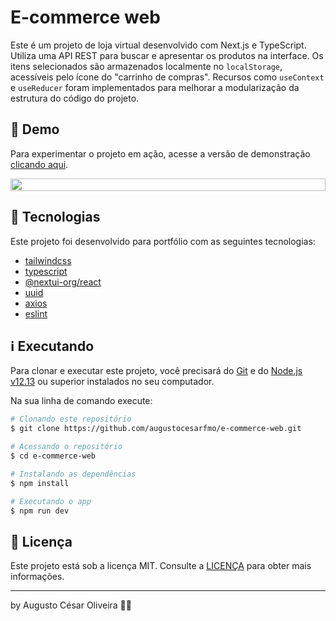 # E-commerce web

Este é um projeto de loja virtual desenvolvido com Next.js e TypeScript. Utiliza uma API REST para buscar e apresentar os produtos na interface. Os itens selecionados são armazenados localmente no `localStorage`, acessíveis pelo ícone do "carrinho de compras". Recursos como `useContext` e `useReducer` foram implementados para melhorar a modularização da estrutura do código do projeto.

## 👀 Demo

Para experimentar o projeto em ação, acesse a versão de demonstração [clicando aqui](https://e-commerce-web-1.netlify.app/).

<div style="display: flex; justify-content: center">
<img src="https://raw.githubusercontent.com/augustocesarfmo/e-commerce-web/main/images/web-screenshot.png" width="100%">
</div>

## 🚀 Tecnologias

Este projeto foi desenvolvido para portfólio com as seguintes tecnologias:

- [tailwindcss](https://tailwindcss.com/)
- [typescript](https://www.typescriptlang.org/)
- [@nextui-org/react](https://nextui.org/)
- [uuid](https://www.npmjs.com/package/uuid)
- [axios](https://axios-http.com/docs/intro)
- [eslint ](https://eslint.org/)

## ℹ️ Executando

Para clonar e executar este projeto, você precisará do [Git](https://git-scm.com) e do [Node.js v12.13](https://nodejs.org/) ou superior instalados no seu computador.

Na sua linha de comando execute:

```bash
# Clonando este repositório
$ git clone https://github.com/augustocesarfmo/e-commerce-web.git

# Acessando o repositório
$ cd e-commerce-web

# Instalando as dependências
$ npm install

# Executando o app
$ npm run dev
```

## 📝 Licença

Este projeto está sob a licença MIT. Consulte a [LICENÇA](https://github.com/augustocesarfmo/e-commerce-web/blob/main/LICENSE.md) para obter mais informações.

---

by Augusto César Oliveira 👐🏼
